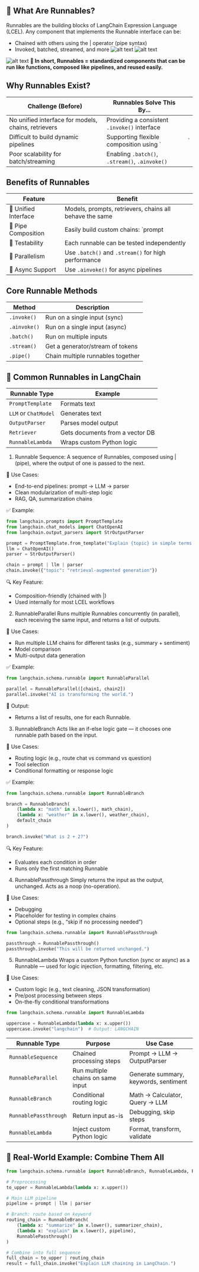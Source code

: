 ## 📌 What Are Runnables?
Runnables are the building blocks of LangChain Expression Language (LCEL).
Any component that implements the Runnable interface can be:
- Chained with others using the | operator (pipe syntax)
- Invoked, batched, streamed, and more
![alt text](image-8.png)
![alt text](image-11.png)

![alt text](image-10.png)
**🔁 In short, Runnables = standardized components that can be run like functions, composed like pipelines, and reused easily.**

## Why Runnables Exist?
| Challenge (Before)                                  | Runnables Solve This By...                     |    |
| --------------------------------------------------- | ---------------------------------------------- | -- |
| No unified interface for models, chains, retrievers | Providing a consistent `.invoke()` interface   |    |
| Difficult to build dynamic pipelines                | Supporting flexible composition using \`       | \` |
| Poor scalability for batch/streaming                | Enabling `.batch()`, `.stream()`, `.ainvoke()` |    |

## Benefits of Runnables
| Feature              | Benefit                                                 |
| -------------------- | ------------------------------------------------------- |
| 🔄 Unified Interface | Models, prompts, retrievers, chains all behave the same |
| 🔗 Pipe Composition  | Easily build custom chains: \`prompt | model | parser\` |
| 🧪 Testability       | Each runnable can be tested independently               |
| 🚀 Parallelism       | Use `.batch()` and `.stream()` for high performance     |
| 🔁 Async Support     | Use `.ainvoke()` for async pipelines                    |

## Core Runnable Methods
| Method          | Description                      |
| --------------- | -------------------------------- |
| `.invoke()`     | Run on a single input (sync)     |
| `.ainvoke()`    | Run on a single input (async)    |
| `.batch()`      | Run on multiple inputs           |
| `.stream()`     | Get a generator/stream of tokens |
| `.pipe()`       | Chain multiple runnables together |

## 🧰 Common Runnables in LangChain
| Runnable Type        | Example                         |
| -------------------- | ------------------------------- |
| `PromptTemplate`     | Formats text                    |
| `LLM` or `ChatModel` | Generates text                  |
| `OutputParser`       | Parses model output             |
| `Retriever`          | Gets documents from a vector DB |
| `RunnableLambda`     | Wraps custom Python logic       |

1. Runnable Sequence:
A sequence of Runnables, composed using | (pipe), where the output of one is passed to the next.

🧰 Use Cases:
- End-to-end pipelines: prompt → LLM → parser
- Clean modularization of multi-step logic
- RAG, QA, summarization chains

✅ Example:
```python
from langchain.prompts import PromptTemplate
from langchain.chat_models import ChatOpenAI
from langchain.output_parsers import StrOutputParser

prompt = PromptTemplate.from_template("Explain {topic} in simple terms.")
llm = ChatOpenAI()
parser = StrOutputParser()

chain = prompt | llm | parser
chain.invoke({"topic": "retrieval-augmented generation"})
```
🔍 Key Feature:
- Composition-friendly (chained with |)
- Used internally for most LCEL workflows

2. RunnableParallel
Runs multiple Runnables concurrently (in parallel), each receiving the same input, and returns a list of outputs.

🧰 Use Cases:
- Run multiple LLM chains for different tasks (e.g., summary + sentiment)
- Model comparison
- Multi-output data generation

✅ Example:
```python
from langchain.schema.runnable import RunnableParallel

parallel = RunnableParallel([chain1, chain2])
parallel.invoke("AI is transforming the world.")
```
📝 Output:
- Returns a list of results, one for each Runnable.

3. RunnableBranch
Acts like an if-else logic gate — it chooses one runnable path based on the input.

🧰 Use Cases:
- Routing logic (e.g., route chat vs command vs question)
- Tool selection
- Conditional formatting or response logic

✅ Example:
```python
from langchain.schema.runnable import RunnableBranch

branch = RunnableBranch(
    (lambda x: "math" in x.lower(), math_chain),
    (lambda x: "weather" in x.lower(), weather_chain),
    default_chain
)

branch.invoke("What is 2 + 2?")
```
🔍 Key Feature:
- Evaluates each condition in order
- Runs only the first matching Runnable

4. RunnablePassthrough
Simply returns the input as the output, unchanged. Acts as a noop (no-operation).

🧰 Use Cases:
- Debugging
- Placeholder for testing in complex chains
- Optional steps (e.g., “skip if no processing needed”)

```python
from langchain.schema.runnable import RunnablePassthrough

passthrough = RunnablePassthrough()
passthrough.invoke("This will be returned unchanged.")
```

5. RunnableLambda
Wraps a custom Python function (sync or async) as a Runnable — used for logic injection, formatting, filtering, etc.

🧰 Use Cases:
- Custom logic (e.g., text cleaning, JSON transformation)
- Pre/post processing between steps
- On-the-fly conditional transformations

```python
from langchain.schema.runnable import RunnableLambda

uppercase = RunnableLambda(lambda x: x.upper())
uppercase.invoke("langchain")  # Output: LANGCHAIN
```

| **Runnable Type**     | **Purpose**                       | **Use Case**                          |
| --------------------- | --------------------------------- | ------------------------------------- |
| `RunnableSequence`    | Chained processing steps          | Prompt → LLM → OutputParser           |
| `RunnableParallel`    | Run multiple chains on same input | Generate summary, keywords, sentiment |
| `RunnableBranch`      | Conditional routing logic         | Math → Calculator, Query → LLM        |
| `RunnablePassthrough` | Return input as-is                | Debugging, skip steps                 |
| `RunnableLambda`      | Inject custom Python logic        | Format, transform, validate           |

## 🔧 Real-World Example: Combine Them All
```python
from langchain.schema.runnable import RunnableBranch, RunnableLambda, RunnableSequence

# Preprocessing
to_upper = RunnableLambda(lambda x: x.upper())

# Main LLM pipeline
pipeline = prompt | llm | parser

# Branch: route based on keyword
routing_chain = RunnableBranch(
    (lambda x: "summarize" in x.lower(), summarizer_chain),
    (lambda x: "explain" in x.lower(), pipeline),
    RunnablePassthrough()
)

# Combine into full sequence
full_chain = to_upper | routing_chain
result = full_chain.invoke("Explain LLM chaining in LangChain.")
```
